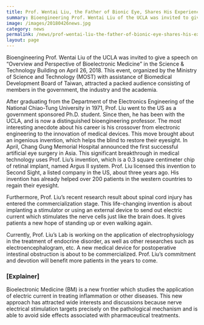 ```yaml
---
title: Prof. Wentai Liu, the Father of Bionic Eye, Shares His Experience in the Innovation in Bioelectronic Medicine
summary: Bioengineering Prof. Wentai Liu of the UCLA was invited to give a speech on “Overview and Perspective of Bioelectronic Medicine” in the Science & Technology Building on April 26, 2018.
image: /images/20180426news.jpg
category: news
permalink: /news/prof-wentai-liu-the-father-of-bionic-eye-shares-his-experience-in-the-innovation-in-bioelectronic-medicine/
layout: page
---
```


Bioengineering Prof. Wentai Liu of the UCLA was invited to give a speech on “Overview and Perspective of Bioelectronic Medicine” in the Science & Technology Building on April 26, 2018.  This event, organized by the Ministry of Science and Technology (MOST) with assistance of Biomedical Development Board of Taiwan, attracted a packed audience consisting of members in the government, the industry and the academia.

After graduating from the Department of the Electronics Engineering of the National Chiao-Tung University in 1971, Prof. Liu went to the US as a government sponsored Ph.D. student.  Since then, he has been with the UCLA, and is now a distinguished bioengineering professor.  The most interesting anecdote about his career is his crossover from electronic engineering to the innovation of medical devices.  This move brought about an ingenious invention, which helps the blind to restore their eyesight.  In April, Chang Gung Memorial Hospital announced the first successful artificial eye surgery in Asia.  This significant breakthrough in medical technology uses Prof. Liu’s invention, which is a 0.3 square centimeter chip of retinal implant, named Argus II system.  Prof. Liu licensed this invention to Second Sight, a listed company in the US, about three years ago.  His invention has already helped over 200 patients in the western countries to regain their eyesight.

Furthermore, Prof. Liu’s recent research result about spinal cord injury has entered the commercialization stage.  This life-changing invention is about implanting a stimulator or using an external device to send out electric current which stimulates the nerve cells just like the brain does.  It gives patients a new hope of standing up or even walking again.

Currently, Prof. Liu’s Lab is working on the application of electrophysiology in the treatment of endocrine disorder, as well as other researches such as electroencephalogram, etc.  A new medical device for postoperative intestinal obstruction is about to be commercialized.  Prof. Liu’s commitment and devotion will benefit more patients in the years to come.

### [Explainer]
Bioelectronic Medicine (BM) is a new frontier which studies the application of electric current in treating inflammation or other diseases.  This new approach has attracted wide interests and discussions because nerve electrical stimulation targets precisely on the pathological mechanism and is able to avoid side effects associated with pharmaceutical treatments.
